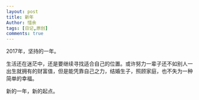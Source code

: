 ```yaml
---
layout: post
title: 新年
Author: 惜余
tags: [日记,原创]
comments: true
---
```

<div class="blog_content">
<p>2017年，坚持的一年。</p>
<p>生活还在迷茫中，还是要继续寻找适合自己的位置。或许努力一辈子还不如别人一出生就拥有的财富值，但是能凭靠自己之力，结婚生子，照顾家庭，也不失为一种简单的幸福。</p>
<p>新的一年，新的起点。</p>
</div>

